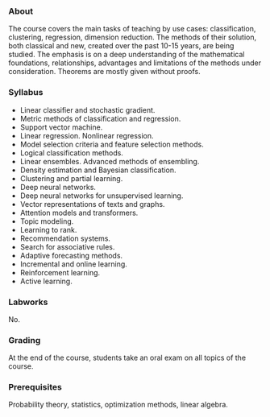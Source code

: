 ### About

The course covers the main tasks of teaching by use cases: classification, clustering, regression, dimension reduction. The methods of their solution, both classical and new, created over the past 10-15 years, are being studied. The emphasis is on a deep understanding of the mathematical foundations, relationships, advantages and limitations of the methods under consideration. Theorems are mostly given without proofs.

### Syllabus

- Linear classifier and stochastic gradient.
- Metric methods of classification and regression.
- Support vector machine.
- Linear regression. Nonlinear regression.
- Model selection criteria and feature selection methods.
- Logical classification methods.
- Linear ensembles. Advanced methods of ensembling.
- Density estimation and Bayesian classification.
- Clustering and partial learning.
- Deep neural networks.
- Deep neural networks for unsupervised learning.
- Vector representations of texts and graphs.
- Attention models and transformers.
- Topic modeling.
- Learning to rank.
- Recommendation systems.
- Search for associative rules.
- Adaptive forecasting methods.
- Incremental and online learning.
- Reinforcement learning.
- Active learning.

### Labworks

No.

### Grading

At the end of the course, students take an oral exam on all topics of the course.

### Prerequisites

Probability theory, statistics, optimization methods, linear algebra.
